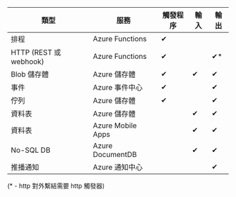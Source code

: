 | 類型 | 服務 | 觸發程序 | 輸入 | 輸出 |
| --- | --- | --- | --- | --- |
| 排程 |Azure Functions |&#10004; | | |
| HTTP (REST 或 webhook) |Azure Functions |&#10004; | |&#10004;* |
| Blob 儲存體 |Azure 儲存體 |&#10004; |&#10004; |&#10004; |
| 事件 |Azure 事件中心 |&#10004; | |&#10004; |
| 佇列 |Azure 儲存體 |&#10004; | |&#10004; |
| 資料表 |Azure 儲存體 | |&#10004; |&#10004; |
| 資料表 |Azure Mobile Apps | |&#10004; |&#10004; |
| No-SQL DB |Azure DocumentDB | |&#10004; |&#10004; |
| 推播通知 |Azure 通知中心 | | |&#10004; |

(* - http 對外繫結需要 http 觸發器)

<!---HONumber=AcomDC_0608_2016-->